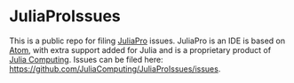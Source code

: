 # JuliaProIssues

This is a public repo for filing [JuliaPro](https://juliacomputing.com/products/juliapro.html) issues. JuliaPro is an IDE is based on [Atom](https://juliacomputing.com/products/juliateam), with extra support added for Julia and is a proprietary product of [Julia Computing](https://juliacomputing.com/about-us). Issues can be filed here: https://github.com/JuliaComputing/JuliaProIssues/issues.
